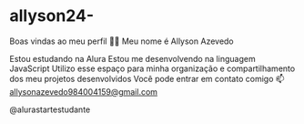 # allyson24-
Boas vindas ao meu perfil 💙💙
Meu nome é Allyson Azevedo

Estou estudando na Alura
Estou me desenvolvendo na linguagem JavaScript
Utilizo esse espaço para minha organização e compartilhamento dos meu projetos desenvolvidos
Você pode entrar em contato comigo 📫
allysonazevedo984004159@gmail.com

@alurastartestudante
